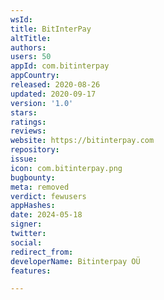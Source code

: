 ```yaml
---
wsId: 
title: BitInterPay
altTitle: 
authors: 
users: 50
appId: com.bitinterpay
appCountry: 
released: 2020-08-26
updated: 2020-09-17
version: '1.0'
stars: 
ratings: 
reviews: 
website: https://bitinterpay.com
repository: 
issue: 
icon: com.bitinterpay.png
bugbounty: 
meta: removed
verdict: fewusers
appHashes: 
date: 2024-05-18
signer: 
twitter: 
social: 
redirect_from: 
developerName: Bitinterpay OÜ
features: 

---
```


